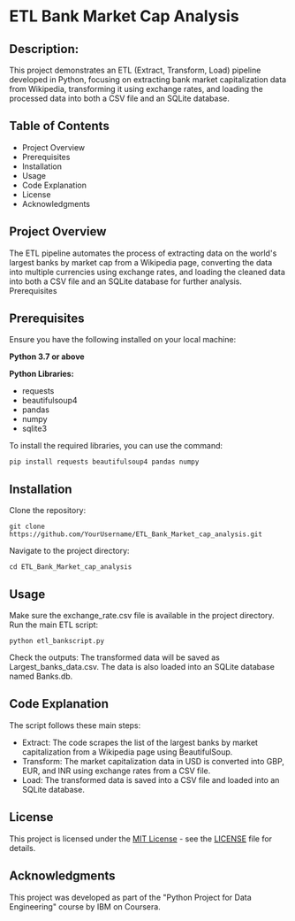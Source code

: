 # ETL Bank Market Cap Analysis

## Description:
This project demonstrates an ETL (Extract, Transform, Load) pipeline developed in Python, focusing on extracting bank market capitalization data from Wikipedia, transforming it using exchange rates, and loading the processed data into both a CSV file and an SQLite database.

## Table of Contents
- Project Overview
- Prerequisites
- Installation
- Usage
- Code Explanation
- License
- Acknowledgments

## Project Overview

The ETL pipeline automates the process of extracting data on the world's largest banks by market cap from a Wikipedia page, converting the data into multiple currencies using exchange rates, and loading the cleaned data into both a CSV file and an SQLite database for further analysis.
Prerequisites

## Prerequisites
Ensure you have the following installed on your local machine:

**Python 3.7 or above**

**Python Libraries:**

  - requests
- beautifulsoup4
- pandas
- numpy
- sqlite3
        
To install the required libraries, you can use the command:

    pip install requests beautifulsoup4 pandas numpy 

## Installation

Clone the repository:

    git clone https://github.com/YourUsername/ETL_Bank_Market_cap_analysis.git

 Navigate to the project directory:

    cd ETL_Bank_Market_cap_analysis

## Usage

   Make sure the exchange_rate.csv file is available in the project directory.
   Run the main ETL script:

    python etl_bankscript.py

   Check the outputs:
  The transformed data will be saved as Largest_banks_data.csv.
        The data is also loaded into an SQLite database named Banks.db.

## Code Explanation

The script follows these main steps:

- Extract: The code scrapes the list of the largest banks by market capitalization from a Wikipedia page using BeautifulSoup.
- Transform: The market capitalization data in USD is converted into GBP, EUR, and INR using exchange rates from a CSV file.
- Load: The transformed data is saved into a CSV file and loaded into an SQLite database.

## License

This project is licensed under the [MIT License](LICENSE) - see the [LICENSE](LICENSE) file for details.

## Acknowledgments

This project was developed as part of the "Python Project for Data Engineering" course by IBM on Coursera.
